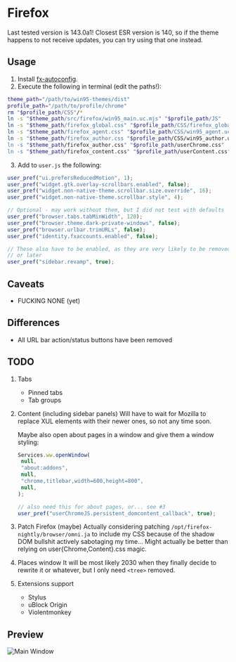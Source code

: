 # Firefox

Last tested version is 143.0a1! Closest ESR version is 140, so if the theme happens to not receive updates, you can try using that one instead.

## Usage

1. Install [fx-autoconfig](https://github.com/MrOtherGuy/fx-autoconfig).
2. Execute the following in terminal (edit the paths!):

```sh
theme_path="/path/to/win95-themes/dist"
profile_path="/path/to/profile/chrome"
rm "$profile_path/CSS"/*
ln -s "$theme_path/src/firefox/win95_main.uc.mjs" "$profile_path/JS"
ln -s "$theme_path/firefox_global.css" "$profile_path/CSS/firefox_global.uc.css"
ln -s "$theme_path/firefox_agent.css" "$profile_path/CSS/win95_agent.uc.css"
ln -s "$theme_path/firefox_author.css "$profile_path/CSS/win95_author.uc.css"
ln -s "$theme_path/firefox_author.css" "$profile_path/userChrome.css"
ln -s "$theme_path/firefox_content.css" "$profile_path/userContent.css"
```

3. Add to `user.js` the following:

```js
user_pref("ui.prefersReducedMotion", 1);
user_pref("widget.gtk.overlay-scrollbars.enabled", false);
user_pref("widget.non-native-theme.scrollbar.size.override", 16);
user_pref("widget.non-native-theme.scrollbar.style", 4);

// Optional - may work without them, but I did not test with defaults
user_pref("browser.tabs.tabMinWidth", 120);
user_pref("browser.theme.dark-private-windows", false);
user_pref("browser.urlbar.trimURLs", false);
user_pref("identity.fxaccounts.enabled", false);

// These also have to be enabled, as they are very likely to be removed sooner
// or later
user_pref("sidebar.revamp", true);
```

## Caveats

- FUCKING NONE (yet)

## Differences

- All URL bar action/status buttons have been removed

## TODO

1. Tabs
   - Pinned tabs
   - Tab groups

2. Content (including sidebar panels)
   Will have to wait for Mozilla to replace XUL elements with their newer ones, so not any time soon.

   Maybe also open about pages in a window and give them a window styling:

   ```js
   Services.ww.openWindow(
   	null,
   	"about:addons",
   	null,
   	"chrome,titlebar,width=600,height=800",
   	null,
   );

   // also need this for about pages, or... see #3
   user_pref("userChromeJS.persistent_domcontent_callback", true);
   ```

3. Patch Firefox (maybe)
   Actually considering patching `/opt/firefox-nightly/browser/omni.ja` to include my CSS because of the shadow DOM bullshit actively sabotaging my time... Might actually be better than relying on user{Chrome,Content}.css magic.

4. Places window
   It will be most likely 2030 when they finally decide to rewrite it or whatever, but I only need `<tree>` removed.

5. Extensions support
   - Stylus
   - uBlock Origin
   - Violentmonkey

## Preview

![Main Window](../img/firefox.png)
